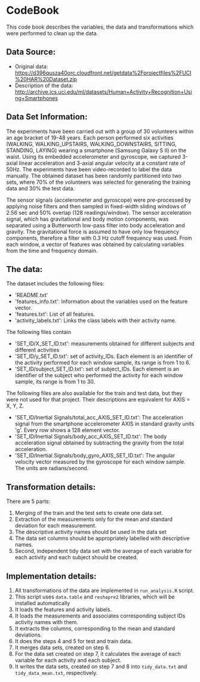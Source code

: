 # CodeBook

This code book describes the variables, the data and transformations which were performed to clean up the data.


## Data Source:

* Original data: https://d396qusza40orc.cloudfront.net/getdata%2Fprojectfiles%2FUCI%20HAR%20Dataset.zip
* Description of the data: http://archive.ics.uci.edu/ml/datasets/Human+Activity+Recognition+Using+Smartphones


## Data Set Information:

The experiments have been carried out with a group of 30 volunteers within an age bracket of 19-48 years. Each person performed six activities (WALKING, WALKING_UPSTAIRS, WALKING_DOWNSTAIRS, SITTING, STANDING, LAYING) wearing a smartphone (Samsung Galaxy S II) on the waist. Using its embedded accelerometer and gyroscope, we captured 3-axial linear acceleration and 3-axial angular velocity at a constant rate of 50Hz. The experiments have been video-recorded to label the data manually. The obtained dataset has been randomly partitioned into two sets, where 70% of the volunteers was selected for generating the training data and 30% the test data.

The sensor signals (accelerometer and gyroscope) were pre-processed by applying noise filters and then sampled in fixed-width sliding windows of 2.56 sec and 50% overlap (128 readings/window). The sensor acceleration signal, which has gravitational and body motion components, was separated using a Butterworth low-pass filter into body acceleration and gravity. The gravitational force is assumed to have only low frequency components, therefore a filter with 0.3 Hz cutoff frequency was used. From each window, a vector of features was obtained by calculating variables from the time and frequency domain.


## The data:

The dataset includes the following files:

- 'README.txt'
- 'features_info.txt':   Information about the variables used on the feature vector.
- 'features.txt': 		 List of all features.
- 'activity_labels.txt': Links the class labels with their activity name.

The following files contain
- 'SET_ID/X_SET_ID.txt': 		measurements obtained for different subjects and different activities
- 'SET_ID/y_SET_ID.txt': 		set of activity_IDs. Each element is an identifier of the activity performed for each window sample, its range is from 1 to 6. 
- 'SET_ID/subject_SET_ID.txt':  set of subject_IDs. Each element is an identifier of the subject who performed the activity for each window sample, its range is from 1 to 30. 

The following files are also available for the train and test data, but they were not used for that project. Their descriptions are equivalent for AXIS = X, Y, Z.
- 'SET_ID/Inertial Signals/total_acc_AXIS_SET_ID.txt': The acceleration signal from the smartphone accelerometer AXIS in standard gravity units 'g'. Every row shows a 128 element vector. 
- 'SET_ID/Inertial Signals/body_acc_AXIS_SET_ID.txt': The body acceleration signal obtained by subtracting the gravity from the total acceleration.
- 'SET_ID/Inertial Signals/body_gyro_AXIS_SET_ID.txt': The angular velocity vector measured by the gyroscope for each window sample. The units are radians/second.


## Transformation details:

There are 5 parts:

1. Merging of the train and the test sets to create one data set.
2. Extraction of the measurements only for the mean and standard deviation for each measurement.
3. The descriptive activity names should be used in the data set
4. The data set columns should be appropriately labelled with descriptive names.
5. Second, independent tidy data set with the average of each variable for each activity and each subject should be created.


## Implementation details:

1. All transformations of the data are implemented in ```run_analysis.R``` script.
2. This script uses ```data.table``` and ```reshapre2``` libraries, which will be installed automatically
3. It loads the features and activity labels.
4. It loads the measurements and associates corresponding subject IDs activity names with them. 
5. It extracts the columns, corresponding to the mean and standard deviations.
6. It does the steps 4 and 5 for test and train data.
7. It merges data sets, created on step 6.
8. For the data set created on step 7, it calculates the average of each variable for each activity and each subject.
9. It writes the data sets, created on step 7 and 8 into ```tidy_data.txt``` and ```tidy_data_mean.txt```, respectively.


